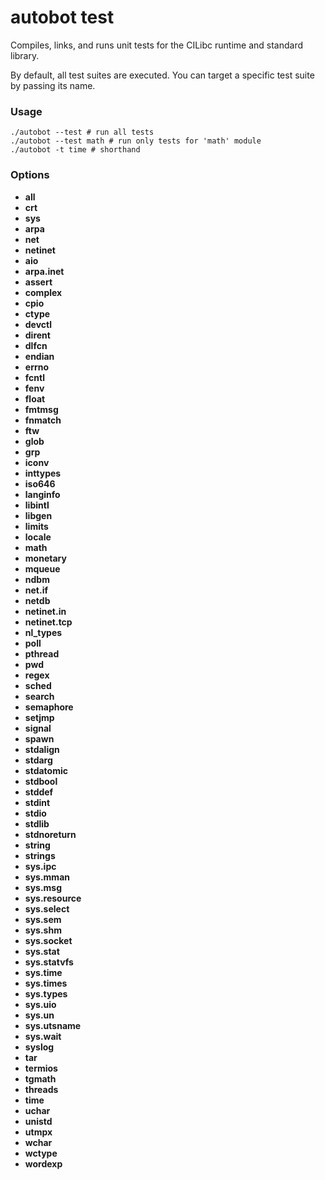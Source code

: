 # autobot test

Compiles, links, and runs unit tests for the CILibc runtime and standard library.

By default, all test suites are executed. You can target a specific test suite by passing its name.

### Usage

```shell
./autobot --test # run all tests
./autobot --test math # run only tests for 'math' module
./autobot -t time # shorthand
```

### Options

- **all**
- **crt**
- **sys**
- **arpa**
- **net**
- **netinet**
- **aio**
- **arpa.inet**
- **assert**
- **complex**
- **cpio**
- **ctype**
- **devctl**
- **dirent**
- **dlfcn**
- **endian**
- **errno**
- **fcntl**
- **fenv**
- **float**
- **fmtmsg**
- **fnmatch**
- **ftw**
- **glob**
- **grp**
- **iconv**
- **inttypes**
- **iso646**
- **langinfo**
- **libintl**
- **libgen**
- **limits**
- **locale**
- **math**
- **monetary**
- **mqueue**
- **ndbm**
- **net.if**
- **netdb**
- **netinet.in**
- **netinet.tcp**
- **nl_types**
- **poll**
- **pthread**
- **pwd**
- **regex**
- **sched**
- **search**
- **semaphore**
- **setjmp**
- **signal**
- **spawn**
- **stdalign**
- **stdarg**
- **stdatomic**
- **stdbool**
- **stddef**
- **stdint**
- **stdio**
- **stdlib**
- **stdnoreturn**
- **string**
- **strings**
- **sys.ipc**
- **sys.mman**
- **sys.msg**
- **sys.resource**
- **sys.select**
- **sys.sem**
- **sys.shm**
- **sys.socket**
- **sys.stat**
- **sys.statvfs**
- **sys.time**
- **sys.times**
- **sys.types**
- **sys.uio**
- **sys.un**
- **sys.utsname**
- **sys.wait**
- **syslog**
- **tar**
- **termios**
- **tgmath**
- **threads**
- **time**
- **uchar**
- **unistd**
- **utmpx**
- **wchar**
- **wctype**
- **wordexp**
